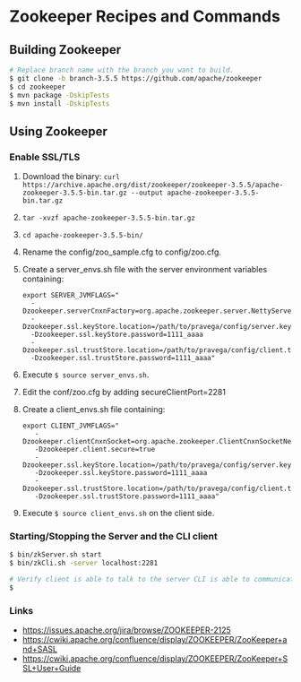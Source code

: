 # Zookeeper Recipes and Commands

## Building Zookeeper

```bash
# Replace branch name with the branch you want to build.
$ git clone -b branch-3.5.5 https://github.com/apache/zookeeper
$ cd zookeeper
$ mvn package -DskipTests
$ mvn install -DskipTests
```

## Using Zookeeper

### Enable SSL/TLS 

1. Download the binary: `curl https://archive.apache.org/dist/zookeeper/zookeeper-3.5.5/apache-zookeeper-3.5.5-bin.tar.gz --output apache-zookeeper-3.5.5-bin.tar.gz`
2. `tar -xvzf apache-zookeeper-3.5.5-bin.tar.gz`
3. `cd apache-zookeeper-3.5.5-bin/`



1. Rename the config/zoo_sample.cfg to config/zoo.cfg.
2. Create a server_envs.sh file with the server environment variables containing:

   ```
   export SERVER_JVMFLAGS="
     -Dzookeeper.serverCnxnFactory=org.apache.zookeeper.server.NettyServerCnxnFactory
     -Dzookeeper.ssl.keyStore.location=/path/to/pravega/config/server.keystore.jks 
     -Dzookeeper.ssl.keyStore.password=1111_aaaa 
     -Dzookeeper.ssl.trustStore.location=/path/to/pravega/config/client.truststore.jks
     -Dzookeeper.ssl.trustStore.password=1111_aaaa" 
   ```
3. Execute `$ source server_envs.sh`.
4. Edit the conf/zoo.cfg by adding secureClientPort=2281
5. Create a client_envs.sh file containing: 
   
   ```
   export CLIENT_JVMFLAGS="
      -Dzookeeper.clientCnxnSocket=org.apache.zookeeper.ClientCnxnSocketNetty 
      -Dzookeeper.client.secure=true 
      -Dzookeeper.ssl.keyStore.location=/path/to/pravega/config/server.keystore.jks 
      -Dzookeeper.ssl.keyStore.password=1111_aaaa 
      -Dzookeeper.ssl.trustStore.location=/path/to/pravega/config/client.truststore.jks 
      -Dzookeeper.ssl.trustStore.password=1111_aaaa"
   ```
6. Execute `$ source client_envs.sh` on the client side.

### Starting/Stopping the Server and the CLI client

```bash
$ bin/zkServer.sh start
$ bin/zkCli.sh -server localhost:2281

# Verify client is able to talk to the server CLI is able to communicate with the server.
$ 
```

### Links
* https://issues.apache.org/jira/browse/ZOOKEEPER-2125
* https://cwiki.apache.org/confluence/display/ZOOKEEPER/ZooKeeper+and+SASL
* https://cwiki.apache.org/confluence/display/ZOOKEEPER/ZooKeeper+SSL+User+Guide


